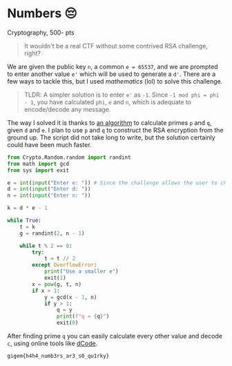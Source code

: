 # Numbers :pensive:

Cryptography, 500- pts

> It wouldn't be a real CTF without some contrived RSA challenge, right?

We are given the public key `n`, a common `e = 65537`, and we are prompted to enter another value `e'` which will be used to generate a `d'`. There are a few ways to tackle this, but I used *mathematics* (lol) to solve this challenge.

> TLDR: A simpler solution is to enter `e'` as `-1`. Since `-1 mod phi = phi - 1`, you have calculated `phi`, `e` and `n`, which is adequate to encode/decode any message.

The way I solved it is thanks to [an algorithm](https://www.di-mgt.com.au/rsa_factorize_n.html) to calculate primes `p` and `q`, given `d` and `e`. I plan to use `p` and `q` to construct the RSA encryption from the ground up. The script did not take long to write, but the solution certainly could have been much faster.

```python
from Crypto.Random.random import randint
from math import gcd
from sys import exit

e = int(input("Enter e: ")) # Since the challenge allows the user to choose e, preferably enter a small e
d = int(input("Enter d: "))
n = int(input("Enter n: "))

k = d * e - 1

while True:
    t = k
    g = randint(2, n - 1)

    while t % 2 == 0:
        try:
            t = t // 2
        except OverflowError:
            print("Use a smaller e")
            exit(1)
        x = pow(g, t, n)
        if x > 1:
            y = gcd(x - 1, n)
            if y > 1:
                q = y
                print(f"q = {q}")
                exit(0)
```

After finding prime `q` you can easily calculate every other value and decode `c`, using online tools like [dCode](https://www.dcode.fr/rsa-cipher).

`gigem{h4h4_numb3rs_ar3_s0_qu1rky}`